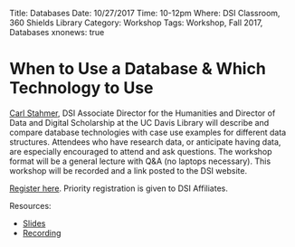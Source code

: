 Title: Databases
Date: 10/27/2017
Time: 10-12pm
Where: DSI Classroom, 360 Shields Library
Category: Workshop
Tags: Workshop, Fall 2017, Databases
xnonews: true

# When to Use a Database & Which Technology to Use 

[Carl Stahmer](9https://www.library.ucdavis.edu/author/carl-stahmer/), DSI Associate Director for the Humanities and Director of Data and Digital Scholarship at the UC  Davis Library will describe and compare database technologies with case use examples for different data structures. Attendees who have research data, or anticipate having data, are especially encouraged to attend and ask questions. The workshop format will be a general lecture with Q&A (no laptops necessary). This workshop will be recorded and a link posted to the DSI website.

[Register here](https://www.eventbrite.com/e/dsi-workshop-october-27-databases-tickets-38741285227?aff=erelpanelorg). Priority registration is given to DSI Affiliates.

Resources:
* [Slides]()
* [Recording](https://youtu.be/HJFV_w3MxrU) 